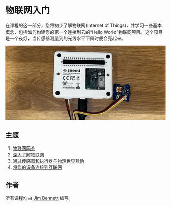 # 物联网入门

在课程的这一部分，您将初步了解物联网(Internet of Things)，并学习一些基本概念，包括如何构建您的第一个连接到云的“Hello World”物联网项目。这个项目是一个夜灯，当传感器测量到的光线水平下降时便会亮起来。

![连接到 WIO 的 LED 随着光线亮度的变化而打开和关闭](../../images/wio-running-assignment-1-1.gif)

## 主题

1. [物联网简介](../lessons/1-introduction-to-iot/translations/README.zh.md)
1. [深入了解物联网](../lessons/2-deeper-dive/translations/README.zh.md)
1. [通过传感器和执行器与物理世界互动](../lessons/3-sensors-and-actuators/translations/README.zh.md)
1. [将您的设备连接到互联网](../lessons/4-connect-internet/translations/README.zh.md)

## 作者

所有课程均由 [Jim Bennett](https://GitHub.com/JimBobBennett) 编写。
